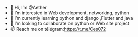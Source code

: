 - 👋 Hi, I’m @Aether
- 👀 I’m interested in Web development, networking, python 
- 🌱 I’m currently learning python and django ,Flutter and java
- 💞️ I’m looking to collaborate on python or Web site project 
- 📫 Reach me on télégram:https://t.me/Ces072 

<!---
Cesash01/Cesash01 is a ✨ special ✨ repository because its `README.md` (this file) appears on your GitHub profile.
You can click the Preview link to take a look at your changes.
--->
